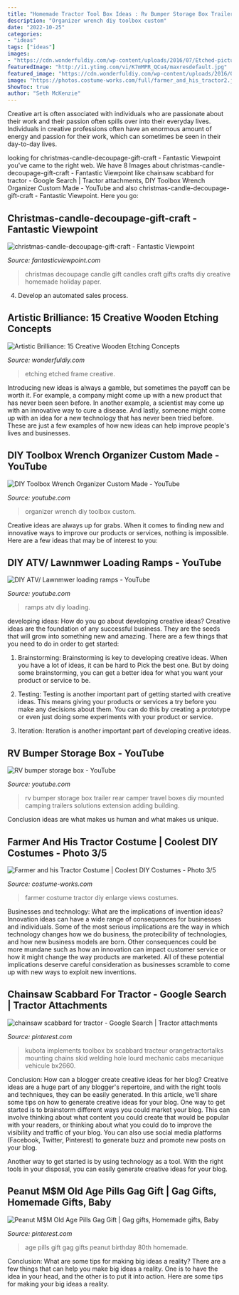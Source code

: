 ```yaml
---
title: "Homemade Tractor Tool Box Ideas : Rv Bumper Storage Box Trailer Rear Camper Travel Boxes Diy Mounted Camping Trailers Solutions Extension Adding Building"
description: "Organizer wrench diy toolbox custom"
date: "2022-10-25"
categories:
- "ideas"
tags: ["ideas"]
images:
- "https://cdn.wonderfuldiy.com/wp-content/uploads/2016/07/Etched-picture-frame.jpg"
featuredImage: "http://i1.ytimg.com/vi/K7mMPR_QCu4/maxresdefault.jpg"
featured_image: "https://cdn.wonderfuldiy.com/wp-content/uploads/2016/07/Etched-picture-frame.jpg"
image: "https://photos.costume-works.com/full/farmer_and_his_tractor2.jpg"
ShowToc: true
author: "Seth McKenzie"
---
```



Creative art is often associated with individuals who are passionate about their work and their passion often spills over into their everyday lives. Individuals in creative professions often have an enormous amount of energy and passion for their work, which can sometimes be seen in their day-to-day lives.

	

		
looking for christmas-candle-decoupage-gift-craft - Fantastic Viewpoint you've came to the right web. We have 8 Images about christmas-candle-decoupage-gift-craft - Fantastic Viewpoint like chainsaw scabbard for tractor - Google Search | Tractor attachments, DIY Toolbox Wrench Organizer Custom Made - YouTube and also christmas-candle-decoupage-gift-craft - Fantastic Viewpoint. Here you go:
		
    
## Christmas-candle-decoupage-gift-craft - Fantastic Viewpoint

<img loading=lazy src="http://www.fantasticviewpoint.com/wp-content/uploads/2013/11/christmas-candle-decoupage-gift-craft.jpg" onerror="this.onerror=null;this.src='https://tse4.mm.bing.net/th?id=OIP.FG9FEyg2UjCMFI3Rgb3ZIwHaLH&amp;pid=15.1';" alt="christmas-candle-decoupage-gift-craft - Fantastic Viewpoint">

_Source: fantasticviewpoint.com_

>christmas decoupage candle gift candles craft gifts crafts diy creative homemade holiday paper. 

	

4. Develop an automated sales process.

    
## Artistic Brilliance: 15 Creative Wooden Etching Concepts

<img loading=lazy src="https://cdn.wonderfuldiy.com/wp-content/uploads/2016/07/Etched-picture-frame.jpg" onerror="this.onerror=null;this.src='https://tse3.mm.bing.net/th?id=OIP.MCfPjQtfdqPC-PPN8rVSIgHaJ4&amp;pid=15.1';" alt="Artistic Brilliance: 15 Creative Wooden Etching Concepts">

_Source: wonderfuldiy.com_

>etching etched frame creative. 

	

Introducing new ideas is always a gamble, but sometimes the payoff can be worth it. For example, a company might come up with a new product that has never been seen before. In another example, a scientist may come up with an innovative way to cure a disease. And lastly, someone might come up with an idea for a new technology that has never been tried before. These are just a few examples of how new ideas can help improve people's lives and businesses.

    
## DIY Toolbox Wrench Organizer Custom Made - YouTube

<img loading=lazy src="http://i.ytimg.com/vi/dt68zwRmY-c/maxresdefault.jpg" onerror="this.onerror=null;this.src='https://tse4.mm.bing.net/th?id=OIP.bVLg4keFqY2kON9NqRH3WgHaEK&amp;pid=15.1';" alt="DIY Toolbox Wrench Organizer Custom Made - YouTube">

_Source: youtube.com_

>organizer wrench diy toolbox custom. 

	

Creative ideas are always up for grabs. When it comes to finding new and innovative ways to improve our products or services, nothing is impossible. Here are a few ideas that may be of interest to you: 

    
## DIY ATV/ Lawnmwer Loading Ramps - YouTube

<img loading=lazy src="https://i.ytimg.com/vi/f5sxIZFIyzE/maxresdefault.jpg" onerror="this.onerror=null;this.src='https://tse3.mm.bing.net/th?id=OIP.I3H6ShOZTp1DN9b2BrpAqwHaEK&amp;pid=15.1';" alt="DIY ATV/ Lawnmwer loading ramps - YouTube">

_Source: youtube.com_

>ramps atv diy loading. 

	

developing ideas: How do you go about developing creative ideas?
Creative ideas are the foundation of any successful business. They are the seeds that will grow into something new and amazing. There are a few things that you need to do in order to get started:
1. Brainstorming: Brainstorming is key to developing creative ideas. When you have a lot of ideas, it can be hard to Pick the best one. But by doing some brainstorming, you can get a better idea for what you want your product or service to be.

2. Testing: Testing is another important part of getting started with creative ideas. This means giving your products or services a try before you make any decisions about them. You can do this by creating a prototype or even just doing some experiments with your product or service.

3. Iteration: Iteration is another important part of developing creative ideas.

    
## RV Bumper Storage Box - YouTube

<img loading=lazy src="http://i1.ytimg.com/vi/K7mMPR_QCu4/maxresdefault.jpg" onerror="this.onerror=null;this.src='https://tse3.mm.bing.net/th?id=OIP.jpw-xSBsaG_SQ3K4wPQ4cwHaEK&amp;pid=15.1';" alt="RV bumper storage box - YouTube">

_Source: youtube.com_

>rv bumper storage box trailer rear camper travel boxes diy mounted camping trailers solutions extension adding building. 

	

Conclusion
ideas are what makes us human and what makes us unique.

    
## Farmer And His Tractor Costume | Coolest DIY Costumes - Photo 3/5

<img loading=lazy src="https://photos.costume-works.com/full/farmer_and_his_tractor2.jpg" onerror="this.onerror=null;this.src='https://tse4.mm.bing.net/th?id=OIP.NqsQ0PaQd7aHcp686z7hBwHaPv&amp;pid=15.1';" alt="Farmer and his Tractor Costume | Coolest DIY Costumes - Photo 3/5">

_Source: costume-works.com_

>farmer costume tractor diy enlarge views costumes. 

	

Businesses and technology: What are the implications of invention ideas?
Innovation ideas can have a wide range of consequences for businesses and individuals. Some of the most serious implications are the way in which technology changes how we do business, the protecibility of technologies, and how new business models are born. Other consequences could be more mundane such as how an innovation can impact customer service or how it might change the way products are marketed. All of these potential implications deserve careful consideration as businesses scramble to come up with new ways to exploit new inventions.

    
## Chainsaw Scabbard For Tractor - Google Search | Tractor Attachments

<img loading=lazy src="https://i.pinimg.com/736x/26/64/56/2664562aa5501009d6d74fcf6b1a11ea.jpg" onerror="this.onerror=null;this.src='https://tse3.mm.bing.net/th?id=OIP.PBcKabv0sKSUXsrl4GBFuQHaJ4&amp;pid=15.1';" alt="chainsaw scabbard for tractor - Google Search | Tractor attachments">

_Source: pinterest.com_

>kubota implements toolbox bx scabbard tracteur orangetractortalks mounting chains skid welding hole lourd mechanic cabs mecanique vehicule bx2660. 

	

Conclusion: How can a blogger create creative ideas for her blog?
Creative ideas are a huge part of any blogger's repertoire, and with the right tools and techniques, they can be easily generated. In this article, we'll share some tips on how to generate creative ideas for your blog.
One way to get started is to brainstorm different ways you could market your blog. This can involve thinking about what content you could create that would be popular with your readers, or thinking about what you could do to improve the visibility and traffic of your blog. You can also use social media platforms (Facebook, Twitter, Pinterest) to generate buzz and promote new posts on your blog.

Another way to get started is by using technology as a tool. With the right tools in your disposal, you can easily generate creative ideas for your blog.

    
## Peanut M$M Old Age Pills Gag Gift | Gag Gifts, Homemade Gifts, Baby

<img loading=lazy src="https://i.pinimg.com/736x/63/32/bb/6332bbd10a0c11f67d09dcafe312c61b.jpg" onerror="this.onerror=null;this.src='https://tse4.mm.bing.net/th?id=OIP.nHATHr9XctC814pF5F8TRgHaKl&amp;pid=15.1';" alt="Peanut M$M Old Age Pills Gag Gift | Gag gifts, Homemade gifts, Baby">

_Source: pinterest.com_

>age pills gift gag gifts peanut birthday 80th homemade. 

	

Conclusion: What are some tips for making big ideas a reality?
There are a few things that can help you make big ideas a reality. One is to have the idea in your head, and the other is to put it into action. Here are some tips for making your big ideas a reality.

